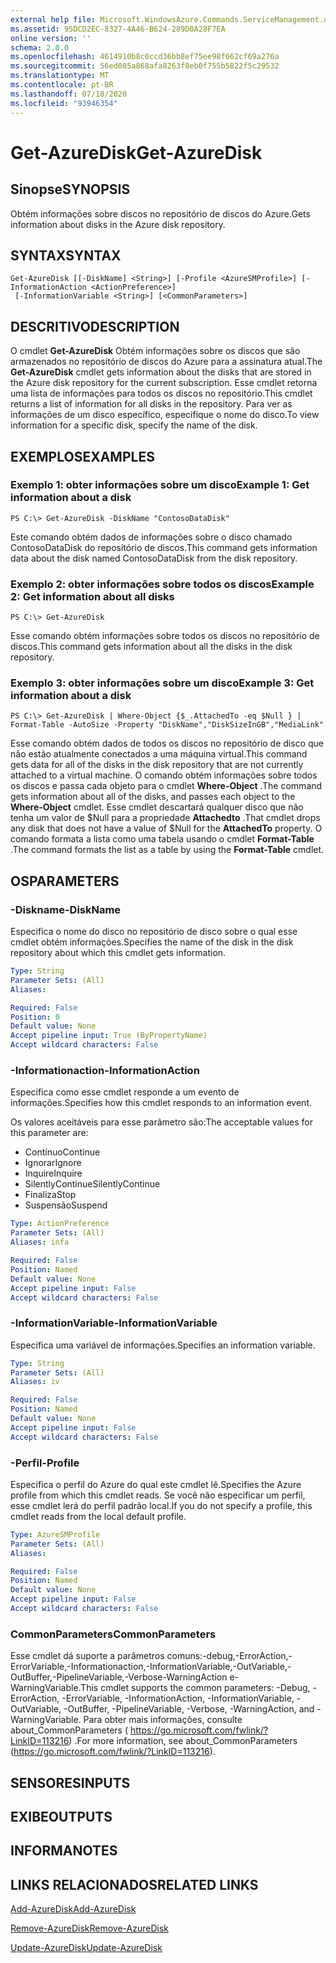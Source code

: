 ```yaml
---
external help file: Microsoft.WindowsAzure.Commands.ServiceManagement.dll-Help.xml
ms.assetid: 95DCD2EC-8327-4A46-B624-289D0A28F7EA
online version: ''
schema: 2.0.0
ms.openlocfilehash: 4614910b8c0ccd36bb8ef75ee98f662cf69a276a
ms.sourcegitcommit: 56ed085a868afa8263f8eb0f755b5822f5c29532
ms.translationtype: MT
ms.contentlocale: pt-BR
ms.lasthandoff: 07/18/2020
ms.locfileid: "93946354"
---
```

# <span data-ttu-id="a209e-101">Get-AzureDisk</span><span class="sxs-lookup"><span data-stu-id="a209e-101">Get-AzureDisk</span></span>

## <span data-ttu-id="a209e-102">Sinopse</span><span class="sxs-lookup"><span data-stu-id="a209e-102">SYNOPSIS</span></span>
<span data-ttu-id="a209e-103">Obtém informações sobre discos no repositório de discos do Azure.</span><span class="sxs-lookup"><span data-stu-id="a209e-103">Gets information about disks in the Azure disk repository.</span></span>

## <span data-ttu-id="a209e-104">SYNTAX</span><span class="sxs-lookup"><span data-stu-id="a209e-104">SYNTAX</span></span>

```
Get-AzureDisk [[-DiskName] <String>] [-Profile <AzureSMProfile>] [-InformationAction <ActionPreference>]
 [-InformationVariable <String>] [<CommonParameters>]
```

## <span data-ttu-id="a209e-105">DESCRITIVO</span><span class="sxs-lookup"><span data-stu-id="a209e-105">DESCRIPTION</span></span>
<span data-ttu-id="a209e-106">O cmdlet **Get-AzureDisk** Obtém informações sobre os discos que são armazenados no repositório de discos do Azure para a assinatura atual.</span><span class="sxs-lookup"><span data-stu-id="a209e-106">The **Get-AzureDisk** cmdlet gets information about the disks that are stored in the Azure disk repository for the current subscription.</span></span>
<span data-ttu-id="a209e-107">Esse cmdlet retorna uma lista de informações para todos os discos no repositório.</span><span class="sxs-lookup"><span data-stu-id="a209e-107">This cmdlet returns a list of information for all disks in the repository.</span></span>
<span data-ttu-id="a209e-108">Para ver as informações de um disco específico, especifique o nome do disco.</span><span class="sxs-lookup"><span data-stu-id="a209e-108">To view information for a specific disk, specify the name of the disk.</span></span>

## <span data-ttu-id="a209e-109">EXEMPLOS</span><span class="sxs-lookup"><span data-stu-id="a209e-109">EXAMPLES</span></span>

### <span data-ttu-id="a209e-110">Exemplo 1: obter informações sobre um disco</span><span class="sxs-lookup"><span data-stu-id="a209e-110">Example 1: Get information about a disk</span></span>
```
PS C:\> Get-AzureDisk -DiskName "ContosoDataDisk"
```

<span data-ttu-id="a209e-111">Este comando obtém dados de informações sobre o disco chamado ContosoDataDisk do repositório de discos.</span><span class="sxs-lookup"><span data-stu-id="a209e-111">This command gets information data about the disk named ContosoDataDisk from the disk repository.</span></span>

### <span data-ttu-id="a209e-112">Exemplo 2: obter informações sobre todos os discos</span><span class="sxs-lookup"><span data-stu-id="a209e-112">Example 2: Get information about all disks</span></span>
```
PS C:\> Get-AzureDisk
```

<span data-ttu-id="a209e-113">Esse comando obtém informações sobre todos os discos no repositório de discos.</span><span class="sxs-lookup"><span data-stu-id="a209e-113">This command gets information about all the disks in the disk repository.</span></span>

### <span data-ttu-id="a209e-114">Exemplo 3: obter informações sobre um disco</span><span class="sxs-lookup"><span data-stu-id="a209e-114">Example 3: Get information about a disk</span></span>
```
PS C:\> Get-AzureDisk | Where-Object {$_.AttachedTo -eq $Null } | Format-Table -AutoSize -Property "DiskName","DiskSizeInGB","MediaLink"
```

<span data-ttu-id="a209e-115">Esse comando obtém dados de todos os discos no repositório de disco que não estão atualmente conectados a uma máquina virtual.</span><span class="sxs-lookup"><span data-stu-id="a209e-115">This command gets data for all of the disks in the disk repository that are not currently attached to a virtual machine.</span></span>
<span data-ttu-id="a209e-116">O comando obtém informações sobre todos os discos e passa cada objeto para o cmdlet **Where-Object** .</span><span class="sxs-lookup"><span data-stu-id="a209e-116">The command gets information about all of the disks, and passes each object to the **Where-Object** cmdlet.</span></span>
<span data-ttu-id="a209e-117">Esse cmdlet descartará qualquer disco que não tenha um valor de $Null para a propriedade **Attachedto** .</span><span class="sxs-lookup"><span data-stu-id="a209e-117">That cmdlet drops any disk that does not have a value of $Null for the **AttachedTo** property.</span></span>
<span data-ttu-id="a209e-118">O comando formata a lista como uma tabela usando o cmdlet **Format-Table** .</span><span class="sxs-lookup"><span data-stu-id="a209e-118">The command formats the list as a table by using the **Format-Table** cmdlet.</span></span>

## <span data-ttu-id="a209e-119">OS</span><span class="sxs-lookup"><span data-stu-id="a209e-119">PARAMETERS</span></span>

### <span data-ttu-id="a209e-120">-Diskname</span><span class="sxs-lookup"><span data-stu-id="a209e-120">-DiskName</span></span>
<span data-ttu-id="a209e-121">Especifica o nome do disco no repositório de disco sobre o qual esse cmdlet obtém informações.</span><span class="sxs-lookup"><span data-stu-id="a209e-121">Specifies the name of the disk in the disk repository about which this cmdlet gets information.</span></span>

```yaml
Type: String
Parameter Sets: (All)
Aliases: 

Required: False
Position: 0
Default value: None
Accept pipeline input: True (ByPropertyName)
Accept wildcard characters: False
```

### <span data-ttu-id="a209e-122">-Informationaction</span><span class="sxs-lookup"><span data-stu-id="a209e-122">-InformationAction</span></span>
<span data-ttu-id="a209e-123">Especifica como esse cmdlet responde a um evento de informações.</span><span class="sxs-lookup"><span data-stu-id="a209e-123">Specifies how this cmdlet responds to an information event.</span></span>

<span data-ttu-id="a209e-124">Os valores aceitáveis para esse parâmetro são:</span><span class="sxs-lookup"><span data-stu-id="a209e-124">The acceptable values for this parameter are:</span></span>

- <span data-ttu-id="a209e-125">Contínuo</span><span class="sxs-lookup"><span data-stu-id="a209e-125">Continue</span></span>
- <span data-ttu-id="a209e-126">Ignorar</span><span class="sxs-lookup"><span data-stu-id="a209e-126">Ignore</span></span>
- <span data-ttu-id="a209e-127">Inquire</span><span class="sxs-lookup"><span data-stu-id="a209e-127">Inquire</span></span>
- <span data-ttu-id="a209e-128">SilentlyContinue</span><span class="sxs-lookup"><span data-stu-id="a209e-128">SilentlyContinue</span></span>
- <span data-ttu-id="a209e-129">Finaliza</span><span class="sxs-lookup"><span data-stu-id="a209e-129">Stop</span></span>
- <span data-ttu-id="a209e-130">Suspensão</span><span class="sxs-lookup"><span data-stu-id="a209e-130">Suspend</span></span>

```yaml
Type: ActionPreference
Parameter Sets: (All)
Aliases: infa

Required: False
Position: Named
Default value: None
Accept pipeline input: False
Accept wildcard characters: False
```

### <span data-ttu-id="a209e-131">-InformationVariable</span><span class="sxs-lookup"><span data-stu-id="a209e-131">-InformationVariable</span></span>
<span data-ttu-id="a209e-132">Especifica uma variável de informações.</span><span class="sxs-lookup"><span data-stu-id="a209e-132">Specifies an information variable.</span></span>

```yaml
Type: String
Parameter Sets: (All)
Aliases: iv

Required: False
Position: Named
Default value: None
Accept pipeline input: False
Accept wildcard characters: False
```

### <span data-ttu-id="a209e-133">-Perfil</span><span class="sxs-lookup"><span data-stu-id="a209e-133">-Profile</span></span>
<span data-ttu-id="a209e-134">Especifica o perfil do Azure do qual este cmdlet lê.</span><span class="sxs-lookup"><span data-stu-id="a209e-134">Specifies the Azure profile from which this cmdlet reads.</span></span>
<span data-ttu-id="a209e-135">Se você não especificar um perfil, esse cmdlet lerá do perfil padrão local.</span><span class="sxs-lookup"><span data-stu-id="a209e-135">If you do not specify a profile, this cmdlet reads from the local default profile.</span></span>

```yaml
Type: AzureSMProfile
Parameter Sets: (All)
Aliases: 

Required: False
Position: Named
Default value: None
Accept pipeline input: False
Accept wildcard characters: False
```

### <span data-ttu-id="a209e-136">CommonParameters</span><span class="sxs-lookup"><span data-stu-id="a209e-136">CommonParameters</span></span>
<span data-ttu-id="a209e-137">Esse cmdlet dá suporte a parâmetros comuns:-debug,-ErrorAction,-ErrorVariable,-Informationaction,-InformationVariable,-OutVariable,-OutBuffer,-PipelineVariable,-Verbose-WarningAction e-WarningVariable.</span><span class="sxs-lookup"><span data-stu-id="a209e-137">This cmdlet supports the common parameters: -Debug, -ErrorAction, -ErrorVariable, -InformationAction, -InformationVariable, -OutVariable, -OutBuffer, -PipelineVariable, -Verbose, -WarningAction, and -WarningVariable.</span></span> <span data-ttu-id="a209e-138">Para obter mais informações, consulte about_CommonParameters ( https://go.microsoft.com/fwlink/?LinkID=113216) .</span><span class="sxs-lookup"><span data-stu-id="a209e-138">For more information, see about_CommonParameters (https://go.microsoft.com/fwlink/?LinkID=113216).</span></span>

## <span data-ttu-id="a209e-139">SENSORES</span><span class="sxs-lookup"><span data-stu-id="a209e-139">INPUTS</span></span>

## <span data-ttu-id="a209e-140">EXIBE</span><span class="sxs-lookup"><span data-stu-id="a209e-140">OUTPUTS</span></span>

## <span data-ttu-id="a209e-141">INFORMA</span><span class="sxs-lookup"><span data-stu-id="a209e-141">NOTES</span></span>

## <span data-ttu-id="a209e-142">LINKS RELACIONADOS</span><span class="sxs-lookup"><span data-stu-id="a209e-142">RELATED LINKS</span></span>

[<span data-ttu-id="a209e-143">Add-AzureDisk</span><span class="sxs-lookup"><span data-stu-id="a209e-143">Add-AzureDisk</span></span>](./Add-AzureDisk.md)

[<span data-ttu-id="a209e-144">Remove-AzureDisk</span><span class="sxs-lookup"><span data-stu-id="a209e-144">Remove-AzureDisk</span></span>](./Remove-AzureDisk.md)

[<span data-ttu-id="a209e-145">Update-AzureDisk</span><span class="sxs-lookup"><span data-stu-id="a209e-145">Update-AzureDisk</span></span>](./Update-AzureDisk.md)


